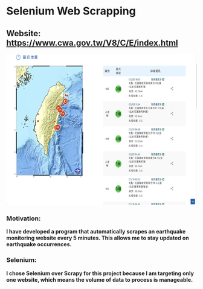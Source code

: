# Selenium Web Scrapping
## Website: https://www.cwa.gov.tw/V8/C/E/index.html
 <img src="website_image.png" alt="Example Image" title="An example image" width="700" height="400" />

### Motivation:
**I have developed a program that automatically scrapes an earthquake monitoring website every 5 minutes. This allows me to stay updated on earthquake occurrences.**

### Selenium:

**I chose Selenium over Scrapy for this project because I am targeting only one website, which means the volume of data to process is manageable.**
